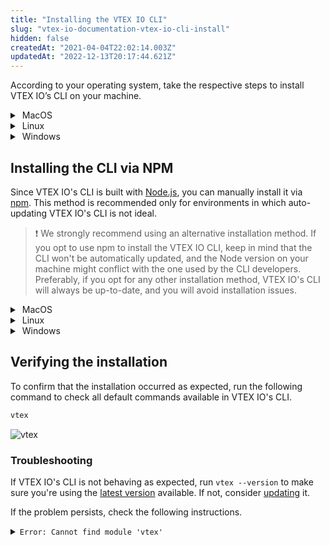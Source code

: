 ```yaml
---
title: "Installing the VTEX IO CLI"
slug: "vtex-io-documentation-vtex-io-cli-install"
hidden: false
createdAt: "2021-04-04T22:02:14.003Z"
updatedAt: "2022-12-13T20:17:44.621Z"
---
```


According to your operating system, take the respective steps to install VTEX IO’s CLI on your machine.

<details>
  <summary><span class="fa fa-apple">&nbsp;</span>MacOS</summary>
  <br>

- **Brew**

  > ⚠️ For machines running on Apple M1 chip, before installing VTEX IO CLI, install [Rosetta](https://support.apple.com/en-us/HT211861) and enable the machine to use the command-line interface for a Mac with an Intel processor.  To install Rosetta, run the following in your terminal: `/usr/sbin/softwareupdate --install-rosetta --agree-to-license`.

  1. Install **Homebrew** by following the instructions on [**Homebrew website**](https://brew.sh/index).

  ![brew](https://cdn.jsdelivr.net/gh/vtexdocs/dev-portal-content@main/images/vtex-io-documentation-vtex-io-cli-install-0.png)

  2. Then, install **VTEX IO'S CLI** by running the following command.

  ```sh
  brew tap vtex/vtex
  brew install vtex
  ```

<br>
</details>

<details>
  <summary><span class="fa fa-linux">&nbsp;</span>Linux</summary>
<br>

- **Tarball**

  > ⚠️ Before the installation, check if you have the [curl](https://curl.se/) command-line tool and library installed on your machine.

  Open the terminal and run the following command to install the VTEX IO CLI.

  ```sh
  curl -L https://vtex.io/vtexcli/install | sh
  ```

<br>
</details>

<details>
  <summary><span class="fa fa-windows">&nbsp;</span>Windows</summary>
<br>

- **Installer for Windows**

1. Download the appropriate installer for your Windows system ([64-bit installer](https://vtex.io/vtexcli/install/win-x64); [32-bit installer](https://vtex.io/vtexcli/install/win-x32)).
2. Open the downloaded file and follow the instructions to finish the installation process.
3. Run the Windows Terminal with elevated administrator permission by right-clicking on the Windows Terminal icon and selecting "Run as administrator."
4. Run the following command to complete the installation.

  ```sh
  vtex
  ```

  To which will appear the following message.

  ![](https://cdn.jsdelivr.net/gh/vtexdocs/dev-portal-content@main/images/vtex-io-documentation-vtex-io-cli-install-1.png)

  For the next step, you won't need to be in your admin role.

<br>
</details>

## Installing the CLI via NPM

Since VTEX IO's CLI is built with [Node.js](https://nodejs.org/en/), you can manually install it via [npm](https://www.npmjs.com/package/vtex). This method is recommended only for environments in which auto-updating VTEX IO's CLI is not ideal.

> ❗️ We strongly recommend using an alternative installation method. If you opt to use npm to install the VTEX IO CLI, keep in mind that the CLI won't be automatically updated, and the Node version on your machine might conflict with the one used by the CLI developers. Preferably, if you opt for any other installation method, VTEX IO's CLI will always be up-to-date, and you will avoid installation issues.

<details>
  <summary><span class="fa fa-apple">&nbsp;</span>MacOS</summary>
  <br>

  1. Install **Homebrew** by following the instructions on [**Homebrew website**](https://brew.sh/index).

  ![brew](https://cdn.jsdelivr.net/gh/vtexdocs/dev-portal-content@main/images/vtex-io-documentation-vtex-io-cli-install-2.png)

  2. Install **Node.js** via Homebrew by running the following command.

  ```sh
  brew install node
  ```

  3. Then, install **Yarn**.

  ```sh
  brew install yarn
  ```

4. Finally, install the **VTEX IO CLI**.

  ```sh
  yarn global add vtex
  ```

<br>
</details>

<details>
  <summary><span class="fa fa-linux">&nbsp;</span>Linux</summary>
<br>

  1. Install **Node.js** by running the following command.

  ```sh
  sudo apt install nodejs
  ```

  2. Install **Yarn** by following the [Yarn installation](https://classic.yarnpkg.com/en/docs/install#gentoo-stable) for Linux.
  3. Install the **VTEX IO CLI** by running the following command.

  ```sh
  sudo yarn global add vtex
  ```

<br>
</details>

<details>
  <summary><span class="fa fa-windows">&nbsp;</span>Windows</summary>
<br>

  1. Download and install [**Node.js**](https://nodejs.org/pt-br/download/).
  2. Download and install [**Yarn**](https://classic.yarnpkg.com/en/docs/getting-started).
  3. Run the Windows Terminal with elevated administrator permission by right-clicking on the Windows Terminal icon and selecting "Run as administrator.
  4. Install the **VTEX IO CLI** by running the following command.

  ```sh
  yarn global add vtex
  ```

  5. Run the following command to complete the installation.

  ```sh
  vtex
  ```

  To which will appear the following message.

  ![](https://cdn.jsdelivr.net/gh/vtexdocs/dev-portal-content@main/images/vtex-io-documentation-vtex-io-cli-install-3.png)

  For the next step, you won't need to be in your admin role.

<br>
</details>

## Verifying the installation

To confirm that the installation occurred as expected, run the following command to check all default commands available in VTEX IO's CLI.

```sh
vtex
```

![vtex](https://cdn.jsdelivr.net/gh/vtexdocs/dev-portal-content@main/images/vtex-io-documentation-vtex-io-cli-install-4.png)

### Troubleshooting

If VTEX IO's CLI is not behaving as expected, run `vtex --version` to make sure you're using the [latest version](https://github.com/vtex/toolbelt/blob/3.x/CHANGELOG.md) available. If not, consider [updating](https://developers.vtex.com/docs/guides/vtex-io-documentation-vtex-io-cli-update) it.

If the problem persists, check the following instructions.

<details>
  <summary><code>Error: Cannot find module 'vtex'</code></summary>
  <br>

This error is related to [plugins](https://developers.vtex.com/docs/guides/vtex-io-documentation-vtex-io-cli-plugins) detached from the VTEX IO's CLI base code.

Even though plugins are decoupled from VTEX IO's CLI, they rely on the CLI functionalities. Therefore, this error signalizes that these plugins are failing to access VTEX IO's CLI functionalities.

To solve this problem, you will need to create a [symlink](https://en.wikipedia.org/wiki/Symbolic_link) from `{vtex-folder}/node_modules/vtex` to `{vtex-folder}/`.

According to your operating system, run the following command in the terminal to create a symlink:

- <span class="fa fa-apple">&nbsp;</span> MacOS

  ```sh
  ln -s /usr/local/Cellar/vtex/2.119.2/libexec /usr/local/Cellar/vtex/2.119.2/libexec/node_modules/vtex
  ```

- <span class="fa fa-linux">&nbsp;</span>Linux

  ```sh
  ln -s /usr/local/lib/vtex /usr/local/lib/vtex/node_modules/vtex
  ```

If the error persists, don't hesitate to [open a support ticket](https://help-tickets.vtex.com/smartlink/sso/login/zendesk).

<br>
</details>
